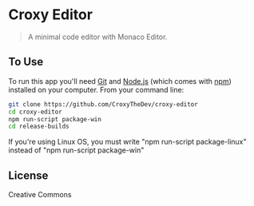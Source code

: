 # Croxy Editor

> A minimal code editor with Monaco Editor.

## To Use

To run this app you'll need [Git](https://git-scm.com) and [Node.js](https://nodejs.org/en/download/) (which comes with [npm](http://npmjs.com)) installed on your computer. From your command line:

```bash
git clone https://github.com/CroxyTheDev/croxy-editor
cd croxy-editor
npm run-script package-win
cd release-builds
```

If you're using Linux OS, you must write "npm run-script package-linux" instead of "npm run-script package-win"

## License

Creative Commons
